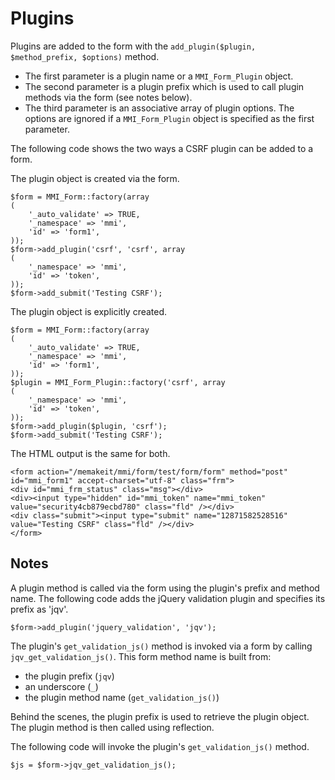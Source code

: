 # Plugins

Plugins are added to the form with the `add_plugin($plugin, $method_prefix, $options)` method.

* The first parameter is a plugin name or a `MMI_Form_Plugin` object.
* The second parameter is a plugin prefix which is used to call plugin methods via the
form (see notes below).
* The third parameter is an associative array of plugin options. The options are ignored if a
`MMI_Form_Plugin` object is specified as the first parameter.

The following code shows the two ways a CSRF plugin can be added to a form.

The plugin object is created via the form.

	$form = MMI_Form::factory(array
	(
		'_auto_validate' => TRUE,
		'_namespace' => 'mmi',
		'id' => 'form1',
	));
	$form->add_plugin('csrf', 'csrf', array
	(
		'_namespace' => 'mmi',
		'id' => 'token',
	));
	$form->add_submit('Testing CSRF');

The plugin object is explicitly created.

	$form = MMI_Form::factory(array
	(
		'_auto_validate' => TRUE,
		'_namespace' => 'mmi',
		'id' => 'form1',
	));
	$plugin = MMI_Form_Plugin::factory('csrf', array
	(
		'_namespace' => 'mmi',
		'id' => 'token',
	));
	$form->add_plugin($plugin, 'csrf');
	$form->add_submit('Testing CSRF');

The HTML output is the same for both.

	<form action="/memakeit/mmi/form/test/form/form" method="post" id="mmi_form1" accept-charset="utf-8" class="frm">
	<div id="mmi_frm_status" class="msg"></div>
	<div><input type="hidden" id="mmi_token" name="mmi_token" value="security4cb879ecbd780" class="fld" /></div>
	<div class="submit"><input type="submit" name="12871582528516" value="Testing CSRF" class="fld" /></div>
	</form>

## Notes

A plugin method is called via the form using the plugin's prefix and method name. The following
code adds the jQuery validation plugin and specifies its prefix as 'jqv'.

	$form->add_plugin('jquery_validation', 'jqv');

The plugin's `get_validation_js()` method is invoked via a form by calling `jqv_get_validation_js()`.
This form method name is built from:

* the plugin prefix (`jqv`)
* an underscore (`_`)
* the plugin method name (`get_validation_js()`)

Behind the scenes, the plugin prefix is used to retrieve the plugin object. The plugin method
is then called using reflection.

The following code will invoke the plugin's `get_validation_js()` method.

	$js = $form->jqv_get_validation_js();
